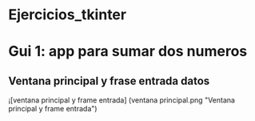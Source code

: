 # Ejercicios_tkinter

# Gui 1: app para sumar dos numeros

## Ventana principal  y frase entrada datos

¡[ventana principal y frame entrada] (ventana principal.png "Ventana principal y frame entrada") 